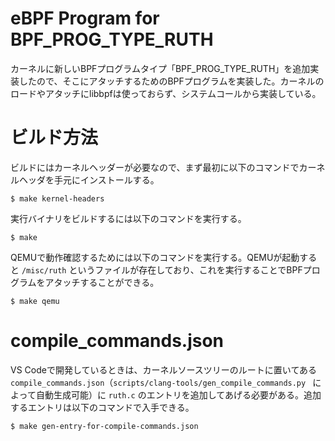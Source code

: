 # eBPF Program for BPF_PROG_TYPE_RUTH

カーネルに新しいBPFプログラムタイプ「BPF_PROG_TYPE_RUTH」を追加実装したので、そこにアタッチするためのBPFプログラムを実装した。カーネルのロードやアタッチにlibbpfは使っておらず、システムコールから実装している。

# ビルド方法

ビルドにはカーネルヘッダーが必要なので、まず最初に以下のコマンドでカーネルヘッダを手元にインストールする。
```
$ make kernel-headers
```
実行バイナリをビルドするには以下のコマンドを実行する。
```
$ make
```
QEMUで動作確認するためには以下のコマンドを実行する。QEMUが起動すると `/misc/ruth` というファイルが存在しており、これを実行することでBPFプログラムをアタッチすることができる。
```
$ make qemu
```


# compile_commands.json

VS Codeで開発しているときは、カーネルソースツリーのルートに置いてある `compile_commands.json`（`scripts/clang-tools/gen_compile_commands.py ` によって自動生成可能）に `ruth.c` のエントリを追加してあげる必要がある。追加するエントリは以下のコマンドで入手できる。
```
$ make gen-entry-for-compile-commands.json
```
